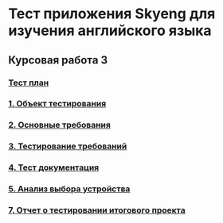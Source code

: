 # Тест приложения Skyeng для изучения английского языка
## Курсовая работа 3

### [Тест план](https://github.com/ELvovo7/-Coursework-3-Skypro-/blob/main/docs/Тест%20план.md)

### [1. Объект тестирования](https://github.com/ELvovo7/-Coursework-3-Skypro-/blob/main/docs/Объект%20тестирования.md)

### [2. Основные требования](https://github.com/ELvovo7/-Coursework-3-Skypro-/blob/main/docs/Основные%20требования.md)

### [3. Тестирование требований](https://github.com/ELvovo7/-Coursework-3-Skypro-/blob/main/docs/Тестирование%20требований.md)

### [4. Тест документация](https://github.com/ELvovo7/-Coursework-3-Skypro-/blob/main/docs/Тестовая%20документация.md)

### [5. Анализ выбора устройства](https://github.com/ELvovo7/-Coursework-3-Skypro-/blob/main/docs/Анализ%20выбора%20устройства.md)

### [7. Отчет о тестировании итогового проекта]()
